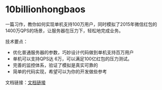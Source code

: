 # 10billionhongbaos

  一篇习作，教你如何实现单机支持100万用户，同时模拟了2015年微信红包的1400万QPS的场景，让服务器在压力下，轻松地完成业务。
  
  技术要点：
  
  *  优化普通服务器的参数，巧妙设计代码做到单机支持百万用户
  *  单机可以支持QPS达 6万，可以满足100亿红包的压力测试。
  *  完善的监控体系，验证了模拟是真实可靠的
  *  简单的代码实现，希望可以为你的开发做些参考

文档链接：[文档链接]( https://github.com/xiaojiaqi/10billionhongbaos/wiki/%E6%89%9B%E4%BD%8F100%E4%BA%BF%E6%AC%A1%E8%AF%B7%E6%B1%82%EF%BC%9F%E6%88%91%E4%BB%AC%E6%9D%A5%E8%AF%95%E4%B8%80%E8%AF%95)
 
